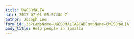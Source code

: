 ```yaml
---
title: UWCSOMALIA
date: 2017-07-01 05:57:00 Z
author: Joseph Lee
form_id: 33?CampName=UWCSOMALIA&CADCampName=CWCSOMALIA
body_title: Help people in Somalia
---
```


